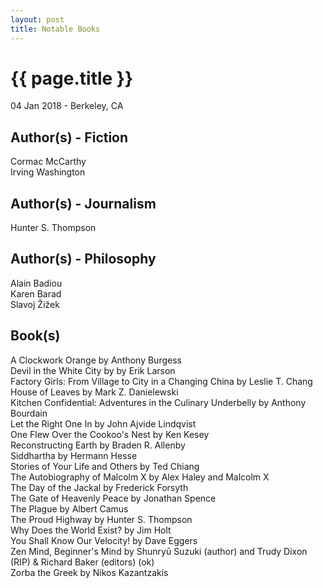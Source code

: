 ```yaml
---
layout: post
title: Notable Books
---
```


{{ page.title }}
================

<p class="meta">04 Jan 2018 - Berkeley, CA</p>

## Author(s) - Fiction
Cormac McCarthy  
Irving Washington

## Author(s) - Journalism
Hunter S. Thompson

## Author(s) - Philosophy
Alain Badiou  
Karen Barad  
Slavoj Žižek

## Book(s)
A Clockwork Orange by Anthony Burgess  
Devil in the White City by by Erik Larson  
Factory Girls: From Village to City in a Changing China by Leslie T. Chang  
House of Leaves by Mark Z. Danielewski  
Kitchen Confidential: Adventures in the Culinary Underbelly by Anthony Bourdain  
Let the Right One In by John Ajvide Lindqvist  
One Flew Over the Cookoo's Nest by Ken Kesey  
Reconstructing Earth by Braden R. Allenby  
Siddhartha by Hermann Hesse  
Stories of Your Life and Others by Ted Chiang  
The Autobiography of Malcolm X by Alex Haley and Malcolm X  
The Day of the Jackal by Frederick Forsyth  
The Gate of Heavenly Peace by Jonathan Spence  
The Plague by Albert Camus  
The Proud Highway by Hunter S. Thompson  
Why Does the World Exist? by Jim Holt  
You Shall Know Our Velocity! by Dave Eggers  
Zen Mind, Beginner's Mind by Shunryū Suzuki (author) and Trudy Dixon (RIP) & Richard Baker (editors) (ok)  
Zorba the Greek by Nikos Kazantzakis